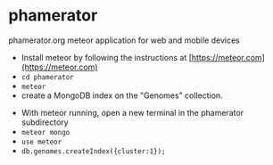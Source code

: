 # phamerator
phamerator.org meteor application for web and mobile devices

* Install meteor by following the instructions at [https://meteor.com](https://meteor.com)
* `cd phamerator`
* `meteor`
* create a MongoDB index on the "Genomes" collection.
- With meteor running, open a new terminal in the phamerator subdirectory
- `meteor mongo`
- `use meteor`
- `db.genomes.createIndex({cluster:1});`
